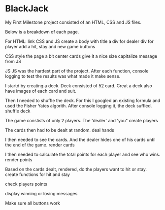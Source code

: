 # BlackJack

My First Milestone project consisted of an HTML, CSS and JS files.

Below is a breakdown of each page.

For HTML: 
link CSS and JS 
create a body with title
a div for dealer 
div for player
add a hit, stay and new game buttons


CSS
style the page a bit
center cards
give it a nice size
capitalize message from JS


JS
JS was the hardest part of the project. After each function, console logging to test the results was what made it make sense. 

I startd by creating a deck. Deck consisted of 52 card.
Creat a deck
also have images of each card and suit.

Then I needed to shuffle the deck. For this I googled an existing formula and used the Fisher Yates algorith. After console logging it, the deck suffled. 
shuffle deck

The game constists of only 2 players. The 'dealer' and 'you"
create players

The cards then had to be dealt at random. 
deal hands

I then needed to see the cards. 
And the dealer hides one of his cards until the end of the game.
render cards

I then needed to calculate the total points for each player and see who wins. 
render points

Based on the cards dealt, rendered, do the players want to hit or stay. 
create functions for hit and stay

check players points

display winning or losing messages

Make sure all buttons work